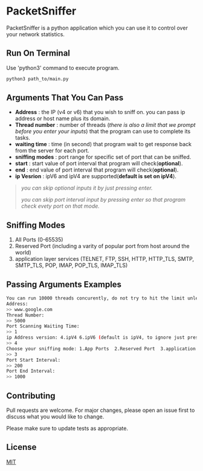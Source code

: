 # PacketSniffer

PacketSniffer is a python application which you can use it to
control over your network statistics.

## Run On Terminal

Use 'python3' command to execute program.
```bash
python3 path_to/main.py
```

## Arguments That You Can Pass

- **Address** : the IP (v4 or v6) that you wish to sniff on. you can pass ip address or host name plus its domain.
- **Thread number** : number of threads (*_there is also a limit that we prompt before you enter your inputs_*) that the program can use to complete its tasks.
- **waiting time** : time (in second) that program wait to get response back from the server for each port.
- **sniffing modes** : port range for specific set of port that can be sniffed.
- **start** : start value of port interval that program will check(**optional**).
- **end** : end value of port interval that program will check(**optional**).
- **ip Vesrion** : ipV6 and ipV4 are supported(**default is set on ipV4**).

> *_you can skip optional inputs it by just pressing enter._*
>
> *_you can skip port interval input by pressing enter so that program check evety port on that mode._*

## Sniffing Modes
1. All Ports (0-65535)
2. Reserved Port (including a varity of popular port from host around the world)
3. application layer services (TELNET, FTP, SSH, HTTP, HTTP_TLS, SMTP, SMTP_TLS, POP, IMAP, POP_TLS, IMAP_TLS)

## Passing Arguments Examples


```bash
You can run 10000 threads concurently, do not try to hit the limit unless there is no guarantee to work properly.
Address: 
>> www.google.com
Thread Number:
>> 5000
Port Scanning Waiting Time:
>> 1 
ip Address version: 4.ipV4 6.ipV6 (default is ipV4, to ignore just press enter)
>> 4
Choose your sniffing mode: 1.App Ports  2.Reserved Port  3.application layer services
>> 3
Port Start Interval: 
>> 200
Port End Interval: 
>> 1000
```


## Contributing
Pull requests are welcome. For major changes, please open an issue first to discuss what you would like to change.

Please make sure to update tests as appropriate.

## License
[MIT](https://choosealicense.com/licenses/mit/)